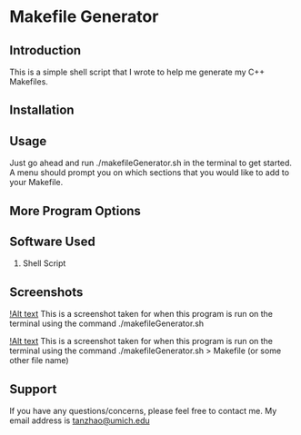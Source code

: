 Makefile Generator
=================

Introduction
-----------------
This is a simple shell script that I wrote to help me generate my C++ Makefiles.

Installation
-----------------

Usage
-----------------
Just go ahead and run ./makefileGenerator.sh in the terminal to get started.
A menu should prompt you on which sections that you would like to add to your
Makefile.

More Program Options
-----------------

Software Used
-----------------
1. Shell Script

Screenshots
------------
[!Alt text](/img/terminalView.png)
This is a screenshot taken for when this program is run on the terminal using
the command ./makefileGenerator.sh

[!Alt text](/img/openedInVim.png)
This is a screenshot taken for when this program is run on the terminal using
the command ./makefileGenerator.sh > Makefile (or some other file name)

Support
-----------------

If you have any questions/concerns, please feel free to contact me.
My email address is tanzhao@umich.edu
